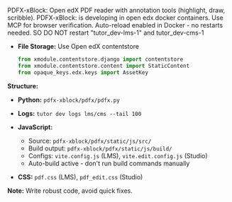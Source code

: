 PDFX-xBlock: Open edX PDF reader with annotation tools (highlight, draw, scribble).
PDFX-xBlock: is developing in open edx docker containers.
Use MCP for browser verification. Auto-reload enabled in Docker - no restarts needed. SO DO NOT restart "tutor_dev-lms-1" and tutor_dev-cms-1

* **File Storage:** Use Open edX contentstore
  ```python
  from xmodule.contentstore.django import contentstore
  from xmodule.contentstore.content import StaticContent
  from opaque_keys.edx.keys import AssetKey
  ```

**Structure:**

* **Python:** `pdfx-xblock/pdfx/pdfx.py`
* **Logs:** `tutor dev logs lms/cms --tail 100`

* **JavaScript:**
  * Source: `pdfx-xblock/pdfx/static/js/src/`
  * Build output: `pdfx-xblock/pdfx/static/js/build/`
  * Configs: `vite.config.js` (LMS), `vite.edit.config.js` (Studio)
  * Auto-build active - don't run build commands manually

* **CSS:** `pdf.css` (LMS), `pdf_edit.css` (Studio)

**Note:** Write robust code, avoid quick fixes.

